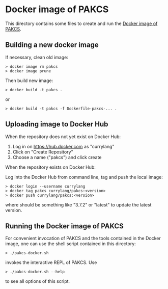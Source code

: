 Docker image of PAKCS
=====================

This directory contains some files to create and run the
[Docker image of PAKCS](https://hub.docker.com/r/currylang/pakcs).


Building a new docker image
---------------------------

If necessary, clean old image:

    > docker image rm pakcs
    > docker image prune

Then build new image:

    > docker build -t pakcs .

or

    > docker build -t pakcs -f Dockerfile-pakcs-... .


Uploading image to Docker Hub
-----------------------------

When the repository does not yet exist on Docker Hub:

1. Log in on https://hub.docker.com as "currylang"
2. Click on "Create Repository"
3. Choose a name ("pakcs") and click create

When the repository exists on Docker Hub:

Log into the Docker Hub from command line, tag and push the local image:

    > docker login --username currylang
    > docker tag pakcs currylang/pakcs:<version>
    > docker push currylang/pakcs:<version>

where <version> should be something like "3.7.2"
or "latest" to update the latest version.


Running the Docker image of PAKCS
---------------------------------

For convenient invocation of PAKCS and the tools contained in the
Docker image, one can use the shell script contained in this directory:

    > ./pakcs-docker.sh

invokes the interactive REPL of PAKCS. Use

    > ./pakcs-docker.sh --help

to see all options of this script.

